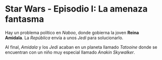 # Star Wars - Episodio I: La amenaza fantasma

Hay un problema político en _Naboo_, donde gobierna la joven **Reina Amidala**. La _República_ envía a unos _Jedi_ para solucionarlo.

Al final, *Amidala* y los _Jedi_ acaban en un planeta llamado _Tatooine_ donde se encuentran con un niño muy especial llamado *Anakin Skywalker*.
